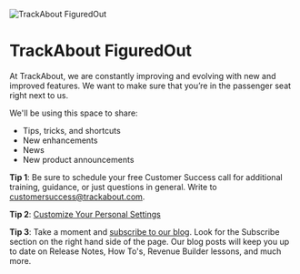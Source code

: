 ![TrackAbout FiguredOut](https://corp.trackabout.com/hs-fs/hubfs/TrackAbout%20Figured%20Out%20-%20Personal%20Settings%20111119.png?width=170&name=TrackAbout%20Figured%20Out%20-%20Personal%20Settings%20111119.png)

TrackAbout FiguredOut
===

At TrackAbout, we are constantly improving and evolving with new and improved features. 
We want to make sure that you’re in the passenger seat right next to us.

We'll be using this space to share:

* Tips, tricks, and shortcuts
* New enhancements
* News
* New product announcements

**Tip 1**: Be sure to schedule your free Customer Success call for additional training, guidance, or just questions in general. Write to [customersuccess@trackabout.com](mailto:customersuccess@trackabout.com).

**Tip 2**: [Customize Your Personal Settings](https://corp.trackabout.com/blog/trackabout-figured-out-personal-settings)
 
 **Tip 3**: Take a moment and [subscribe to our blog](https://corp.trackabout.com/blog). Look for the Subscribe section on the right hand side of the page. Our blog posts will keep you up to date on Release Notes, How To's, Revenue Builder lessons, and much more.
